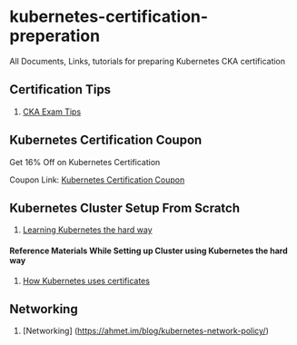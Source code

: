 # kubernetes-certification-preperation
All Documents, Links, tutorials for preparing Kubernetes CKA certification

## Certification Tips

1. [CKA Exam Tips](http://madorn.com/certified-kubernetes-administrator-exam.html#.W91vdnozav4)

## Kubernetes Certification Coupon

Get 16% Off on Kubernetes Certification

Coupon Link: [Kubernetes Certification Coupon](https://ecoursedeals.com/kubernetes-certification-cka-coupon-100-off-bundle/)

## Kubernetes Cluster Setup From Scratch

1. [Learning Kubernetes the hard way](https://github.com/kelseyhightower/kubernetes-the-hard-way)

#### Reference Materials While Setting up Cluster using Kubernetes the hard way

1. [How Kubernetes uses certificates](https://www.youtube.com/watch?v=gXz4cq3PKdg)

## Networking

1. [Networking] (https://ahmet.im/blog/kubernetes-network-policy/)
